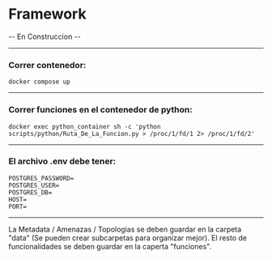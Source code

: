 # Framework

-- En Construccion --

---
### Correr contenedor:
```
docker compose up
```
---
### Correr funciones en el contenedor de python:
```
docker exec python_container sh -c 'python scripts/python/Ruta_De_La_Funcion.py > /proc/1/fd/1 2> /proc/1/fd/2'
```
---
### El archivo .env debe tener:
```
POSTGRES_PASSWORD=
POSTGRES_USER=
POSTGRES_DB=
HOST=
PORT=
```
---
La Metadata / Amenazas / Topologias se deben guardar en la carpeta "data" (Se pueden crear subcarpetas para organizar mejor).
El resto de funcionalidades se deben guardar en la caperta "funciones".
